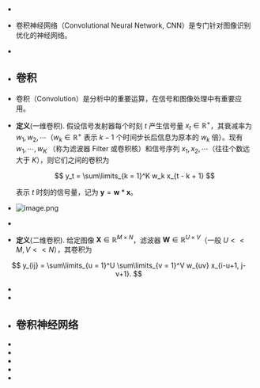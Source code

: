 -
- 卷积神经网络（Convolutional Neural Network, CNN）是专门针对图像识别优化的神经网络。
-
- ## 卷积
- 卷积（Convolution）是分析中的重要运算，在信号和图像处理中有重要应用。
- **定义**(一维卷积). 假设信号发射器每个时刻 $t$ 产生信号量 $x_t \in \mathbb{R}^+$，其衰减率为 $w_1,w_2,\cdots$（$w_k \in \mathbb{R}^+$ 表示 $k-1$ 个时间步长后信息为原本的 $w_k$ 倍）。现有 $w_1,\cdots, w_K$ （称为滤波器 Filter 或卷积核）和信号序列 $x_1,x_2,\cdots$（往往个数远大于 $K$），则它们之间的卷积为
  
  $$ y_t = \sum\limits_{k = 1}^K w_k x_{t - k + 1} $$
  
  表示 $t$ 时刻的信号量，记为 $\mathbf{y} = \mathbf{w} \ast \mathbf{x}$。
- ![image.png](../assets/image_1718768507593_0.png)
-
- **定义**(二维卷积). 给定图像 $\mathbf{X} \in \mathbb{R}^{M \times N}$，滤波器 $\mathbf{W} \in \mathbb{R}^{U \times V}$（一般 $U << M, V << N$），其卷积为

$$ y_{ij} = \sum\limits_{u = 1}^U \sum\limits_{v = 1}^V w_{uv} x_{i-u+1, j-v+1}. $$

-
-
- ## 卷积神经网络
-
-
-
-
-
